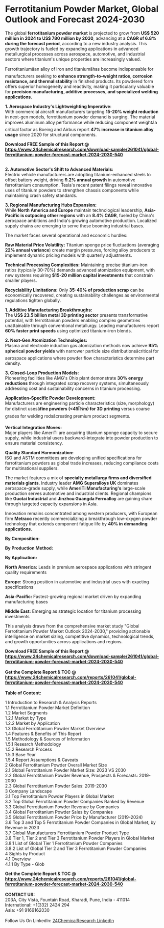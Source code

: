 <h1>Ferrotitanium Powder Market, Global Outlook and Forecast 2024-2030</h1><p>The global <strong>ferrotitanium powder market</strong> is projected to grow from <strong>US$ 520 million in 2024 to US$ 780 million by 2030</strong>, advancing at a <strong>CAGR of 6.8% during the forecast period</strong>, according to a new industry analysis. This growth trajectory is fueled by expanding applications in advanced metallurgical processes across aerospace, automotive, and industrial sectors where titanium's unique properties are increasingly valued.</p><p>Ferrotitaniumâan alloy of iron and titaniumâhas become indispensable for manufacturers seeking to <strong>enhance strength-to-weight ratios, corrosion resistance, and thermal stability</strong> in finished products. Its powdered form offers superior homogeneity and reactivity, making it particularly valuable for <strong>precision manufacturing, additive processes, and specialized welding applications</strong>.</p><p><strong>1. Aerospace Industry's Lightweighting Imperative:</strong><br>
With commercial aircraft manufacturers targeting <strong>15-20% weight reduction</strong> in next-gen models, ferrotitanium powder demand is surging. The material improves aluminum alloy performance while reducing component weightâa critical factor as Boeing and Airbus report <strong>47% increase in titanium alloy usage</strong> since 2020 for structural components.</p><div><b>Download FREE Sample of this Report @ 
            <a href="https://www.24chemicalresearch.com/download-sample/261041/global-ferrotitanium-powder-forecast-market-2024-2030-540">
            https://www.24chemicalresearch.com/download-sample/261041/global-ferrotitanium-powder-forecast-market-2024-2030-540</a></b></div><br><p><strong>2. Automotive Sector's Shift to Advanced Materials:</strong><br>
Electric vehicle manufacturers are adopting titanium-enhanced steels to offset battery weight, driving <strong>9.2% annual growth</strong> in automotive ferrotitanium consumption. Tesla's recent patent filings reveal innovative uses of titanium powders to strengthen chassis components while maintaining crash safety standards.</p><p><strong>3. Regional Manufacturing Hubs Expansion:</strong><br>
While <strong>North America and Europe</strong> maintain technological leadership, <strong>Asia-Pacific is outpacing other regions</strong> with an <strong>8.4% CAGR</strong>, fueled by China's aerospace ambitions and India's growing automotive production. Localized supply chains are emerging to serve these booming industrial bases.</p><p>The market faces several operational and economic hurdles:</p><p><strong>Raw Material Price Volatility:</strong> Titanium sponge price fluctuations (averaging <strong>22% annual variance</strong>) create margin pressures, forcing alloy producers to implement dynamic pricing models with quarterly adjustments.</p><p><strong>Technical Processing Complexities:</strong> Maintaining precise titanium-iron ratios (typically 30-70%) demands advanced atomization equipment, with new systems requiring <strong>$15-20 million capital investments</strong> that constrain smaller players.</p><p><strong>Recyclability Limitations:</strong> Only <strong>35-40% of production scrap</strong> can be economically recovered, creating sustainability challenges as environmental regulations tighten globally.</p><p><strong>1. Additive Manufacturing Breakthroughs:</strong><br>
The <strong>US$ 23.5 billion metal 3D printing sector</strong> presents transformative potential, with ferrotitanium powders enabling complex geometries unattainable through conventional metallurgy. Leading manufacturers report <strong>60% faster print speeds</strong> using optimized titanium-iron blends.</p><p><strong>2. Next-Gen Atomization Technologies:</strong><br>
Plasma and electrode induction gas atomization methods now achieve <strong>95% spherical powder yields</strong> with narrower particle size distributionsâcritical for aerospace applications where powder flow characteristics determine part density.</p><p><strong>3. Closed-Loop Production Models:</strong><br>
Pioneering facilities like AMG's Ohio plant demonstrate <strong>30% energy reductions</strong> through integrated scrap recovery systems, simultaneously addressing cost and sustainability concerns in titanium processing.</p><p><strong>Application-Specific Powder Development:</strong><br>
	Manufacturers are engineering particle characteristics (size, morphology) for distinct usesâ<strong>fine powders (&lt;45Î¼m) for 3D printing</strong> versus coarse grades for welding rodsâcreating premium product segments.</p><p><strong>Vertical Integration Moves:</strong><br>
	Major players like AmeriTi are acquiring titanium sponge capacity to secure supply, while industrial users backward-integrate into powder production to ensure material consistency.</p><p><strong>Quality Standard Harmonization:</strong><br>
	ISO and ASTM committees are developing unified specifications for ferrotitanium powders as global trade increases, reducing compliance costs for multinational suppliers.</p><p>The market features a mix of <strong>specialty metallurgy firms and diversified materials giants</strong>. Industry leader <strong>AMG Superalloys UK</strong> dominates aerospace-grade supply, while <strong>AmeriTi Manufacturing's</strong> large-scale production serves automotive and industrial clients. Regional champions like <strong>Guotai Industrial</strong> and <strong>Jinzhou Guangda Ferroalloy</strong> are gaining share through targeted capacity expansions in Asia.</p><p>Innovation remains concentrated among western producers, with European firm <strong>Metraco</strong> recently commercializing a breakthrough low-oxygen powder technology that extends component fatigue life by <strong>40% in demanding applications</strong>.</p><p><strong>By Composition:</strong></p><p><strong>By Production Method:</strong></p><p><strong>By Application:</strong></p><p><strong>North America:</strong> Leads in premium aerospace applications with stringent quality requirements</p><p><strong>Europe:</strong> Strong position in automotive and industrial uses with exacting specifications</p><p><strong>Asia-Pacific:</strong> Fastest-growing regional market driven by expanding manufacturing bases</p><p><strong>Middle East:</strong> Emerging as strategic location for titanium processing investments</p><p>This analysis draws from the comprehensive market study "Global Ferrotitanium Powder Market Outlook 2024-2030," providing actionable intelligence on market sizing, competitive dynamics, technological trends, and growth opportunities across applications and regions.</p><div><b>Download FREE Sample of this Report @ 
            <a href="https://www.24chemicalresearch.com/download-sample/261041/global-ferrotitanium-powder-forecast-market-2024-2030-540">
            https://www.24chemicalresearch.com/download-sample/261041/global-ferrotitanium-powder-forecast-market-2024-2030-540</a></b></div><br><div><b>Get the Complete Report & TOC @ 
            <a href="https://www.24chemicalresearch.com/reports/261041/global-ferrotitanium-powder-forecast-market-2024-2030-540">
            https://www.24chemicalresearch.com/reports/261041/global-ferrotitanium-powder-forecast-market-2024-2030-540</a></b></div><br>
            <b>Table of Content:</b><p>1 Introduction to Research & Analysis Reports<br />
    1.1 Ferrotitanium Powder Market Definition<br />
    1.2 Market Segments<br />
        1.2.1 Market by Type<br />
        1.2.2 Market by Application<br />
    1.3 Global Ferrotitanium Powder Market Overview<br />
    1.4 Features & Benefits of This Report<br />
    1.5 Methodology & Sources of Information<br />
        1.5.1 Research Methodology<br />
        1.5.2 Research Process<br />
        1.5.3 Base Year<br />
        1.5.4 Report Assumptions & Caveats<br />
2 Global Ferrotitanium Powder Overall Market Size<br />
    2.1 Global Ferrotitanium Powder Market Size: 2023 VS 2030<br />
    2.2 Global Ferrotitanium Powder Revenue, Prospects & Forecasts: 2019-2030<br />
    2.3 Global Ferrotitanium Powder Sales: 2019-2030<br />
3 Company Landscape<br />
    3.1 Top Ferrotitanium Powder Players in Global Market<br />
    3.2 Top Global Ferrotitanium Powder Companies Ranked by Revenue<br />
    3.3 Global Ferrotitanium Powder Revenue by Companies<br />
    3.4 Global Ferrotitanium Powder Sales by Companies<br />
    3.5 Global Ferrotitanium Powder Price by Manufacturer (2019-2024)<br />
    3.6 Top 3 and Top 5 Ferrotitanium Powder Companies in Global Market, by Revenue in 2023<br />
    3.7 Global Manufacturers Ferrotitanium Powder Product Type<br />
    3.8 Tier 1, Tier 2 and Tier 3 Ferrotitanium Powder Players in Global Market<br />
        3.8.1 List of Global Tier 1 Ferrotitanium Powder Companies<br />
        3.8.2 List of Global Tier 2 and Tier 3 Ferrotitanium Powder Companies<br />
4 Sights by Product<br />
    4.1 Overview<br />
        4.1.1 By Type - Glob</p><div><b>Get the Complete Report & TOC @ 
            <a href="https://www.24chemicalresearch.com/reports/261041/global-ferrotitanium-powder-forecast-market-2024-2030-540">
            https://www.24chemicalresearch.com/reports/261041/global-ferrotitanium-powder-forecast-market-2024-2030-540</a></b></div><br><b>CONTACT US:</b><br>
            203A, City Vista, Fountain Road, Kharadi, Pune, India - 411014<br>
            International: +1(332) 2424 294<br>
            Asia: +91 9169162030 <br><br>
            Follow Us On LinkedIn: <a href="https://www.linkedin.com/company/24chemicalresearch/">24ChemicalResearch LinkedIn</a>
